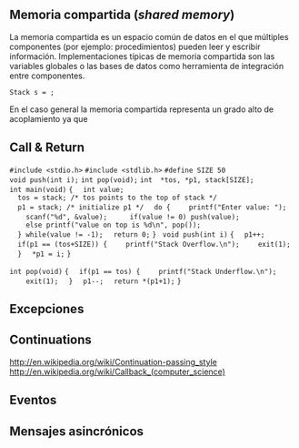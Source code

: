 Memoria compartida (*shared memory*)
------------------------------------

La memoria compartida es un espacio común de datos en el que múltiples componentes (por ejemplo: procedimientos) pueden leer y escribir información. Implementaciones típicas de memoria compartida son las variables globales o las bases de datos como herramienta de integración entre componentes.

`Stack s = ;`

En el caso general la memoria compartida representa un grado alto de acoplamiento ya que

Call & Return
-------------

`#include <stdio.h>`
`#include <stdlib.h>`
`#define SIZE 50`
`void push(int i);`
`int pop(void);`
`int  *tos, *p1, stack[SIZE];`
`int main(void)`
`{`
`  int value;`
`  tos = stack; /* tos points to the top of stack */`
`  p1 = stack; /* initialize p1 */`
`  do {`
`    printf("Enter value: ");`
`    scanf("%d", &value); `
`    if(value != 0) push(value);`
`    else printf("value on top is %d\n", pop());`
`  } while(value != -1);`
`  return 0;`
`} `
`void push(int i)`
`{`
`  p1++;`
`  if(p1 == (tos+SIZE)) {`
`    printf("Stack Overflow.\n");`
`    exit(1);`
`  }`
`  *p1 = i;`
`}`

`int pop(void)`
`{`
`  if(p1 == tos) {`
`    printf("Stack Underflow.\n");`
`    exit(1);`
`  }`
`  p1--;`
`  return *(p1+1);`
`}`

Excepciones
-----------

Continuations
-------------

<http://en.wikipedia.org/wiki/Continuation-passing_style> <http://en.wikipedia.org/wiki/Callback_(computer_science)>

Eventos
-------

Mensajes asincrónicos
---------------------
